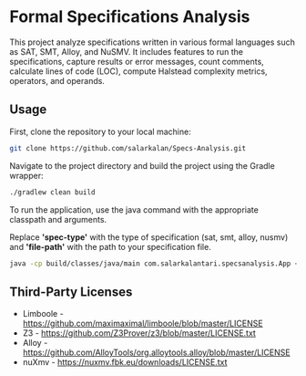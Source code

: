 # Formal Specifications Analysis

This project analyze specifications written in various formal languages such as SAT, SMT, Alloy, and NuSMV. 
It includes features to run the specifications, capture results or error messages, count comments, calculate lines of code (LOC), compute Halstead complexity metrics, operators, and operands.

## Usage

 First, clone the repository to your local machine:

```bash
git clone https://github.com/salarkalan/Specs-Analysis.git
```

Navigate to the project directory and build the project using the Gradle wrapper:
```bash
./gradlew clean build
```

To run the application, use the java command with the appropriate classpath and arguments. 

Replace **'spec-type'** with the type of specification (sat, smt, alloy, nusmv) and **'file-path'** with the path to your specification file.

```bash
java -cp build/classes/java/main com.salarkalantari.specsanalysis.App <spec-type> <file-path>
```

## Third-Party Licenses

- Limboole - https://github.com/maximaximal/limboole/blob/master/LICENSE
- Z3 - https://github.com/Z3Prover/z3/blob/master/LICENSE.txt
- Alloy - https://github.com/AlloyTools/org.alloytools.alloy/blob/master/LICENSE
- nuXmv - https://nuxmv.fbk.eu/downloads/LICENSE.txt
